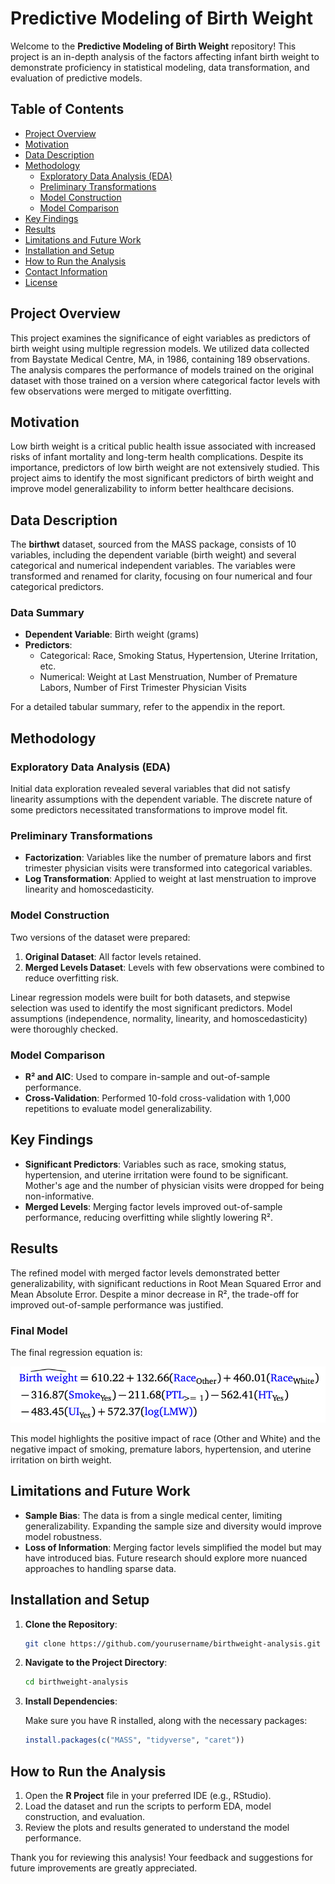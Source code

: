 # Predictive Modeling of Birth Weight

Welcome to the **Predictive Modeling of Birth Weight** repository! This project is an in-depth analysis of the factors affecting infant birth weight to demonstrate proficiency in statistical modeling, data transformation, and evaluation of predictive models.

## Table of Contents

- [Project Overview](#project-overview)
- [Motivation](#motivation)
- [Data Description](#data-description)
- [Methodology](#methodology)
  - [Exploratory Data Analysis (EDA)](#exploratory-data-analysis-eda)
  - [Preliminary Transformations](#preliminary-transformations)
  - [Model Construction](#model-construction)
  - [Model Comparison](#model-comparison)
- [Key Findings](#key-findings)
- [Results](#results)
- [Limitations and Future Work](#limitations-and-future-work)
- [Installation and Setup](#installation-and-setup)
- [How to Run the Analysis](#how-to-run-the-analysis)
- [Contact Information](#contact-information)
- [License](#license)

## Project Overview

This project examines the significance of eight variables as predictors of birth weight using multiple regression models. We utilized data collected from Baystate Medical Centre, MA, in 1986, containing 189 observations. The analysis compares the performance of models trained on the original dataset with those trained on a version where categorical factor levels with few observations were merged to mitigate overfitting.

## Motivation

Low birth weight is a critical public health issue associated with increased risks of infant mortality and long-term health complications. Despite its importance, predictors of low birth weight are not extensively studied. This project aims to identify the most significant predictors of birth weight and improve model generalizability to inform better healthcare decisions.

## Data Description

The **birthwt** dataset, sourced from the MASS package, consists of 10 variables, including the dependent variable (birth weight) and several categorical and numerical independent variables. The variables were transformed and renamed for clarity, focusing on four numerical and four categorical predictors.

### Data Summary

- **Dependent Variable**: Birth weight (grams)
- **Predictors**: 
  - Categorical: Race, Smoking Status, Hypertension, Uterine Irritation, etc.
  - Numerical: Weight at Last Menstruation, Number of Premature Labors, Number of First Trimester Physician Visits

For a detailed tabular summary, refer to the appendix in the report.

## Methodology

### Exploratory Data Analysis (EDA)

Initial data exploration revealed several variables that did not satisfy linearity assumptions with the dependent variable. The discrete nature of some predictors necessitated transformations to improve model fit.

### Preliminary Transformations

- **Factorization**: Variables like the number of premature labors and first trimester physician visits were transformed into categorical variables.
- **Log Transformation**: Applied to weight at last menstruation to improve linearity and homoscedasticity.

### Model Construction

Two versions of the dataset were prepared:
1. **Original Dataset**: All factor levels retained.
2. **Merged Levels Dataset**: Levels with few observations were combined to reduce overfitting risk.

Linear regression models were built for both datasets, and stepwise selection was used to identify the most significant predictors. Model assumptions (independence, normality, linearity, and homoscedasticity) were thoroughly checked.

### Model Comparison

- **R² and AIC**: Used to compare in-sample and out-of-sample performance.
- **Cross-Validation**: Performed 10-fold cross-validation with 1,000 repetitions to evaluate model generalizability.

## Key Findings

- **Significant Predictors**: Variables such as race, smoking status, hypertension, and uterine irritation were found to be significant. Mother's age and the number of physician visits were dropped for being non-informative.
- **Merged Levels**: Merging factor levels improved out-of-sample performance, reducing overfitting while slightly lowering R².

## Results

The refined model with merged factor levels demonstrated better generalizability, with significant reductions in Root Mean Squared Error and Mean Absolute Error. Despite a minor decrease in R², the trade-off for improved out-of-sample performance was justified.

### Final Model

The final regression equation is:
  
![Equation](regression_model_formula.png)

This model highlights the positive impact of race (Other and White) and the negative impact of smoking, premature labors, hypertension, and uterine irritation on birth weight.

## Limitations and Future Work

- **Sample Bias**: The data is from a single medical center, limiting generalizability. Expanding the sample size and diversity would improve model robustness.
- **Loss of Information**: Merging factor levels simplified the model but may have introduced bias. Future research should explore more nuanced approaches to handling sparse data.

## Installation and Setup

1. **Clone the Repository**:

   ```bash
   git clone https://github.com/yourusername/birthweight-analysis.git
   ```

2. **Navigate to the Project Directory**:

   ```bash
   cd birthweight-analysis
   ```

3. **Install Dependencies**:

   Make sure you have R installed, along with the necessary packages:

   ```R
   install.packages(c("MASS", "tidyverse", "caret"))
   ```

## How to Run the Analysis

1. Open the **R Project** file in your preferred IDE (e.g., RStudio).
2. Load the dataset and run the scripts to perform EDA, model construction, and evaluation.
3. Review the plots and results generated to understand the model performance.


Thank you for reviewing this analysis! Your feedback and suggestions for future improvements are greatly appreciated.
